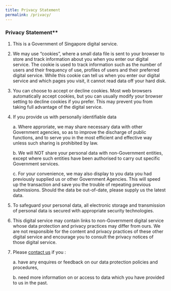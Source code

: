 ```yaml
---
title: Privacy Statement
permalink: /privacy/
---
```

### Privacy Statement**

1.  This is a Government of Singapore digital service.
    
2.  We may use “cookies”, where a small data file is sent to your browser to store and track information about you when you enter our digital service. The cookie is used to track information such as the number of users and their frequency of use, profiles of users and their preferred digital service. While this cookie can tell us when you enter our digital service and which pages you visit, it cannot read data off your hard disk.
    
3.  You can choose to accept or decline cookies. Most web browsers automatically accept cookies, but you can usually modify your browser setting to decline cookies if you prefer. This may prevent you from taking full advantage of the digital service.
    
4.  If you provide us with personally identifiable data
    
    a. Where approriate, we may share necessary data with other Government agencies, so as to improve the discharge of public functions, and to serve you in the most efficient and effective way unless such sharing is prohibited by law.
    
    b. We will NOT share your personal data with non-Government entities, except where such entities have been authorised to carry out specific Government services.
    
    c. For your convenience, we may also display to you data you had previously supplied us or other Government Agencies. This will speed up the transaction and save you the trouble of repeating previous submissions. Should the data be out-of-date, please supply us the latest data.
    
5.  To safeguard your personal data, all electronic storage and transmission of personal data is secured with appropriate security technologies.
    
6.  This digital service may contain links to non-Government digital service whose data protection and privacy practices may differ from ours. We are not responsible for the content and privacy practices of these other digital service and encourage you to consult the privacy notices of those digital service.
    
7.  Please [contact us](https://www.gov.sg/) if you :
    
    a. have any enquires or feedback on our data protection policies and procedures,
    
    b. need more information on or access to data which you have provided to us in the past.